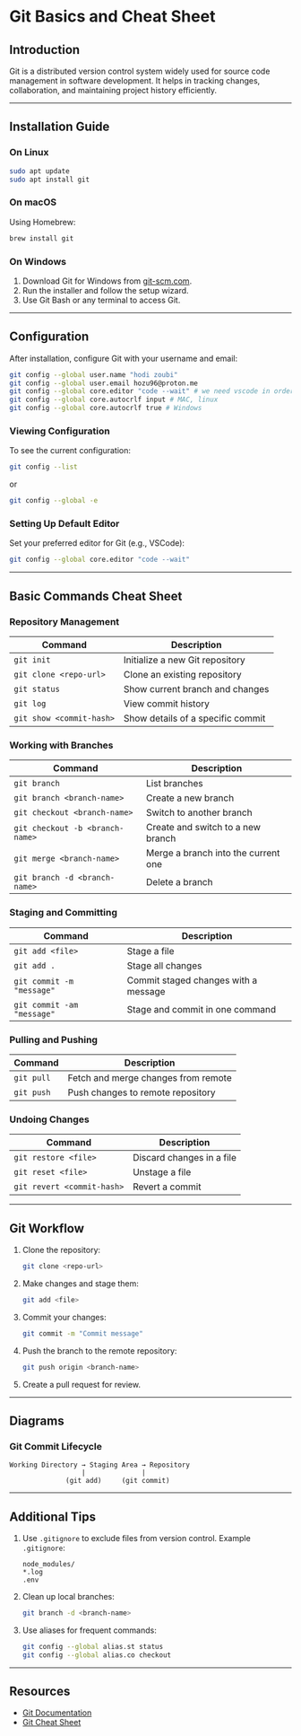 # Git Basics and Cheat Sheet

## Introduction
Git is a distributed version control system widely used for source code management in software development. It helps in tracking changes, collaboration, and maintaining project history efficiently.

---

## Installation Guide

### On Linux
```bash
sudo apt update
sudo apt install git
```

### On macOS
Using Homebrew:
```bash
brew install git
```

### On Windows
1. Download Git for Windows from [git-scm.com](https://git-scm.com/).
2. Run the installer and follow the setup wizard.
3. Use Git Bash or any terminal to access Git.

---

## Configuration
After installation, configure Git with your username and email:

```bash
git config --global user.name "hodi zoubi"
git config --global user.email hozu96@proton.me
git config --global core.editor "code --wait" # we need vscode in order to this works
git config --global core.autocrlf input # MAC, linux
git config --global core.autocrlf true # Windows
```

### Viewing Configuration
To see the current configuration:
```bash
git config --list
```
or
```bash
git config --global -e
```

### Setting Up Default Editor
Set your preferred editor for Git (e.g., VSCode):
```bash
git config --global core.editor "code --wait"
```

---

## Basic Commands Cheat Sheet

### Repository Management
| Command                          | Description                          |
|----------------------------------|--------------------------------------|
| `git init`                       | Initialize a new Git repository      |
| `git clone <repo-url>`           | Clone an existing repository         |
| `git status`                     | Show current branch and changes      |
| `git log`                        | View commit history                  |
| `git show <commit-hash>`         | Show details of a specific commit    |

### Working with Branches
| Command                          | Description                          |
|----------------------------------|--------------------------------------|
| `git branch`                     | List branches                        |
| `git branch <branch-name>`       | Create a new branch                  |
| `git checkout <branch-name>`     | Switch to another branch             |
| `git checkout -b <branch-name>`  | Create and switch to a new branch    |
| `git merge <branch-name>`        | Merge a branch into the current one  |
| `git branch -d <branch-name>`    | Delete a branch                      |

### Staging and Committing
| Command                          | Description                          |
|----------------------------------|--------------------------------------|
| `git add <file>`                 | Stage a file                         |
| `git add .`                      | Stage all changes                    |
| `git commit -m "message"`        | Commit staged changes with a message |
| `git commit -am "message"`       | Stage and commit in one command      |

### Pulling and Pushing
| Command                          | Description                          |
|----------------------------------|--------------------------------------|
| `git pull`                       | Fetch and merge changes from remote  |
| `git push`                       | Push changes to remote repository    |

### Undoing Changes
| Command                          | Description                          |
|----------------------------------|--------------------------------------|
| `git restore <file>`             | Discard changes in a file            |
| `git reset <file>`               | Unstage a file                       |
| `git revert <commit-hash>`       | Revert a commit                      |

---

## Git Workflow

1. Clone the repository:
    ```bash
    git clone <repo-url>
    ```
2. Make changes and stage them:
    ```bash
    git add <file>
    ```
3. Commit your changes:
    ```bash
    git commit -m "Commit message"
    ```
4. Push the branch to the remote repository:
    ```bash
    git push origin <branch-name>
    ```
5. Create a pull request for review.

---

## Diagrams

### Git Commit Lifecycle
```plaintext
Working Directory → Staging Area → Repository
                  |              |
              (git add)     (git commit)
```
---

## Additional Tips

1. Use `.gitignore` to exclude files from version control.
   Example `.gitignore`:
   ```
   node_modules/
   *.log
   .env
   ```

3. Clean up local branches:
   ```bash
   git branch -d <branch-name>
   ```

4. Use aliases for frequent commands:
   ```bash
   git config --global alias.st status
   git config --global alias.co checkout
   ```

---

## Resources
- [Git Documentation](https://git-scm.com/doc)
- [Git Cheat Sheet](https://education.github.com/git-cheat-sheet-education.pdf)
